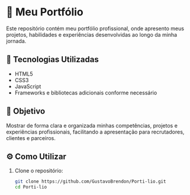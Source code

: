 # 💼 Meu Portfólio

Este repositório contém meu portfólio profissional, onde apresento meus projetos, habilidades e experiências desenvolvidas ao longo da minha jornada.

## 🚀 Tecnologias Utilizadas

- HTML5
- CSS3
- JavaScript
- Frameworks e bibliotecas adicionais conforme necessário

## 📌 Objetivo

Mostrar de forma clara e organizada minhas competências, projetos e experiências profissionais, facilitando a apresentação para recrutadores, clientes e parceiros.

## ⚙️ Como Utilizar

1. Clone o repositório:

   ```bash
   git clone https://github.com/GustavoBrendon/Porti-lio.git
   cd Porti-lio

